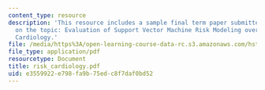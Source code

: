```yaml
---
content_type: resource
description: 'This resource includes a sample final term paper submitted by the student
  on the topic: Evaluation of Support Vector Machine Risk Modeling over Time in Interventional
  Cardiology.'
file: /media/https%3A/open-learning-course-data-rc.s3.amazonaws.com/hst-947-medical-artificial-intelligence-spring-2005/e3559922e798fa9b75edc8f7daf0bd52_risk_cardiology.pdf
file_type: application/pdf
resourcetype: Document
title: risk_cardiology.pdf
uid: e3559922-e798-fa9b-75ed-c8f7daf0bd52
---
```

